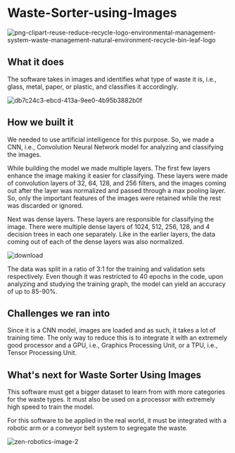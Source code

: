 # Waste-Sorter-using-Images

![png-clipart-reuse-reduce-recycle-logo-environmental-management-system-waste-management-natural-environment-recycle-bin-leaf-logo](https://user-images.githubusercontent.com/97865229/188336555-97e41217-3d26-47f5-9d13-1a368d9792d7.png)

## What it does
The software takes in images and identifies what type of waste it is, i.e., glass, metal, paper, or plastic, and classifies it accordingly.

![db7c24c3-ebcd-413a-9ee0-4b95b3882b0f](https://user-images.githubusercontent.com/97865229/188336594-4ee0f744-5e0a-4754-8387-47ad8a1eef83.png)

## How we built it
We needed to use artificial intelligence for this purpose. So, we made a CNN, i.e., Convolution Neural Network model for analyzing and classifying the images. 

While building the model we made multiple layers. The first few layers enhance the image making it easier for classifying. These layers were made of convolution layers of 32, 64, 128, and 256 filters, and the images coming out after the layer was normalized and passed through a max pooling layer. So, only the important features of the images were retained while the rest was discarded or ignored.

Next was dense layers. These layers are responsible for classifying the image. There were multiple dense layers of 1024, 512, 256, 128, and 4 decision trees in each one separately. Like in the earlier layers, the data coming out of each of the dense layers was also normalized.

![download](https://user-images.githubusercontent.com/97865229/188336683-819234e9-8b52-4e06-a5dc-308310b18a80.png)

The data was split in a ratio of 3:1 for the training and validation sets respectively. Even though it was restricted to 40 epochs in the code, upon analyzing and studying the training graph, the model can yield an accuracy of up to 85-90%.

## Challenges we ran into
Since it is a CNN model, images are loaded and as such, it takes a lot of training time. The only way to reduce this is to integrate it with an extremely good processor and a GPU, i.e., Graphics Processing Unit, or a TPU, i.e., Tensor Processing Unit.

## What's next for Waste Sorter Using Images
This software must get a bigger dataset to learn from with more categories for the waste types. It must also be used on a processor with extremely high speed to train the model.

For this software to be applied in the real world, it must be integrated with a robotic arm or a conveyor belt system to segregate the waste.

![zen-robotics-image-2](https://user-images.githubusercontent.com/97865229/188336659-da23fdcf-1de1-4c43-8b1d-d704e238033f.jpg)


